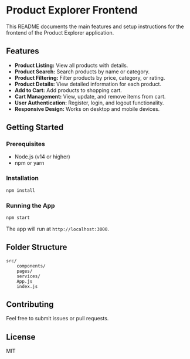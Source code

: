 # Product Explorer Frontend

This README documents the main features and setup instructions for the frontend of the Product Explorer application.

## Features

- **Product Listing:** View all products with details.
- **Product Search:** Search products by name or category.
- **Product Filtering:** Filter products by price, category, or rating.
- **Product Details:** View detailed information for each product.
- **Add to Cart:** Add products to shopping cart.
- **Cart Management:** View, update, and remove items from cart.
- **User Authentication:** Register, login, and logout functionality.
- **Responsive Design:** Works on desktop and mobile devices.

## Getting Started

### Prerequisites

- Node.js (v14 or higher)
- npm or yarn

### Installation

```bash
npm install
```

### Running the App

```bash
npm start
```

The app will run at `http://localhost:3000`.

## Folder Structure

```
src/
    components/
    pages/
    services/
    App.js
    index.js
```

## Contributing

Feel free to submit issues or pull requests.

## License

MIT